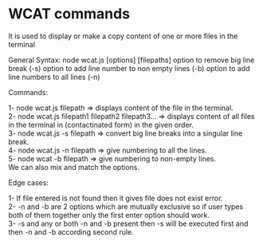 # WCAT commands

It is used to display or make a copy content of one or more files in the terminal

General Syntax: node wcat.js [options] [filepaths] option to remove big line break (-s) option to add line number to non empty lines (-b) option to add line numbers to all lines (-n)

Commands:

1- node wcat.js filepath => displays content of the file in the terminal. <br>
2- node wcat.js filepath1 filepath2 filepath3... => displays content of all files in the terminal in (contactinated form) in the given order. <br>
3- node wcat.js -s filepath => convert big line breaks into a singular line break. <br>
4- node wcat.js -n filepath => give numbering to all the lines. <br>
5- node wcat -b filepath => give numbering to non-empty lines. <br>
We can also mix and match the options.

Edge cases:

1- If file entered is not found then it gives file does not exist error. <br> 
2- -n and -b are 2 options which are mutually exclusive so if user types both of them together only the first enter option should work.<br>
3- -s and any or both -n and -b present then -s will be executed first and then -n and -b according second rule.<br>
